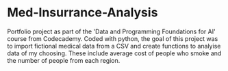 # Med-Insurrance-Analysis
Portfolio project as part of the 'Data and Programming Foundations for AI' course from Codecademy. Coded with python, the goal of this project was to import fictional medical data from a CSV and create functions to analyise data of my choosing. These include average cost of people who smoke and the number of people from each region.
